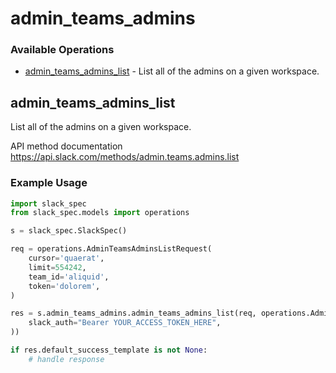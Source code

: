 # admin_teams_admins

### Available Operations

* [admin_teams_admins_list](#admin_teams_admins_list) - List all of the admins on a given workspace.

## admin_teams_admins_list

List all of the admins on a given workspace.

API method documentation
<https://api.slack.com/methods/admin.teams.admins.list>

### Example Usage

```python
import slack_spec
from slack_spec.models import operations

s = slack_spec.SlackSpec()

req = operations.AdminTeamsAdminsListRequest(
    cursor='quaerat',
    limit=554242,
    team_id='aliquid',
    token='dolorem',
)

res = s.admin_teams_admins.admin_teams_admins_list(req, operations.AdminTeamsAdminsListSecurity(
    slack_auth="Bearer YOUR_ACCESS_TOKEN_HERE",
))

if res.default_success_template is not None:
    # handle response
```
